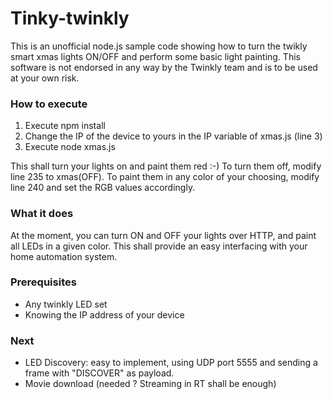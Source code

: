 # Tinky-twinkly
This is an unofficial node.js sample code showing how to turn the twikly smart xmas lights ON/OFF and perform some basic light painting.
This software is not endorsed in any way by the Twinkly team and is to be used at your own risk.

### How to execute
1. Execute npm install
2. Change the IP of the device to yours in the IP variable of xmas.js (line 3)
3. Execute node xmas.js

This shall turn your lights on and paint them red :-)
To turn them off, modify line 235 to xmas(OFF).
To paint them in any color of your choosing, modify line 240 and set the RGB values accordingly.

### What it does
At the moment, you can turn ON and OFF your lights over HTTP, and paint all LEDs in a given color. 
This shall provide an easy interfacing with your home automation system. 

### Prerequisites

- Any twinkly LED set
- Knowing the IP address of your device

### Next
- LED Discovery: easy to implement, using UDP port 5555 and sending a frame with "DISCOVER" as payload.
- Movie download (needed ? Streaming in RT shall be enough)


